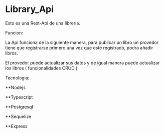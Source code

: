 # Library_Api

Esto es una Rest-Api de una libreria.

Funcion:

La Api funciona de la siguiente manera, para publicar un libro 
un provedor tiene que registrarse primero una vez que este registrado, podra añadir libros.

El provedor puede actualizar sus datos y de igual manera puede actualizar los libros 
( funcionalidades CRUD ) 

Tecnologia:

**Nodejs

**Typescript

**Postgresql

**Sequelize

**Express


